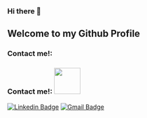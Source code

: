### Hi there 👋
## Welcome to my Github Profile








### Contact me!: 
### Contact me!: <img src="https://www.animatedimages.org/data/media/325/animated-telephone-image-0081.gif" width="60px">

[![Linkedin Badge](https://img.shields.io/badge/-Daniel_Corral_Ruiz-blue?style=flat-square&logo=Linkedin&logoColor=white&link=https://www.linkedin.com/in/danielcorralruiz/)](https://www.linkedin.com/in/danielcorralruiz/)
[![Gmail Badge](https://img.shields.io/badge/-danicorral8@gmail.com-c14438?style=flat-square&logo=Gmail&logoColor=white&link=mailto:danicorral8@gmail.com)](mailto:'danicorral8@gmail.com')
